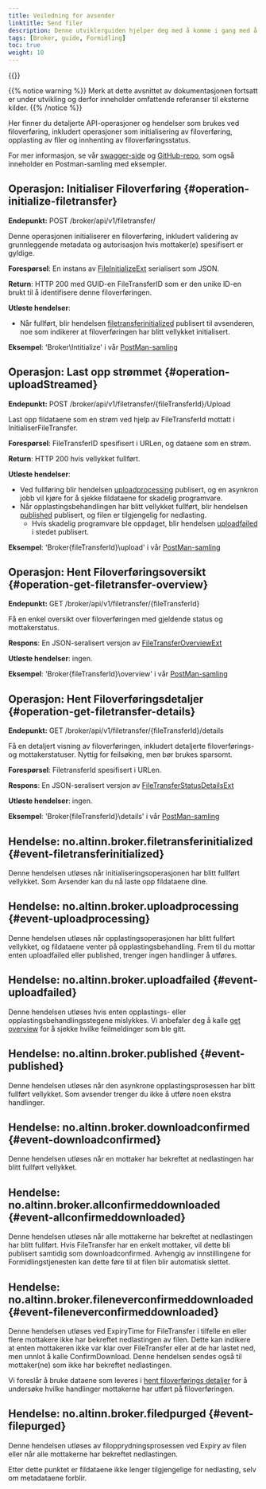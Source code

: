 ```yaml
---
title: Veiledning for avsender
linktitle: Send filer
description: Denne utviklerguiden hjelper deg med å komme i gang med å sende filer ved hjelp av Altinn Formidling.
tags: [Broker, guide, Formidling]
toc: true
weight: 10
---
```


{{<children />}}

{{% notice warning  %}}
Merk at dette avsnittet av dokumentasjonen fortsatt er under utvikling og derfor inneholder omfattende referanser til eksterne kilder.
{{% /notice %}}

Her finner du detaljerte API-operasjoner og hendelser som brukes ved filoverføring, inkludert operasjoner som initialisering av filoverføring, opplasting av filer og innhenting av filoverføringsstatus.

For mer informasjon, se vår [swagger-side](/api/broker/spec/) og [GitHub-repo](https://github.com/Altinn/altinn-broker), som også inneholder en Postman-samling med eksempler.

## Operasjon: Initialiser Filoverføring {#operation-initialize-filetransfer}

**Endepunkt:** POST /broker/api/v1/filetransfer/

Denne operasjonen initialiserer en filoverføring, inkludert validering av grunnleggende metadata og autorisasjon hvis mottaker(e) spesifisert er gyldige.

**Forespørsel**: En instans av [FileInitializeExt](https://github.com/Altinn/altinn-broker/blob/main/src/Altinn.Broker.API/Models/FileTransferInitializeExt.cs) serialisert som JSON.

**Return**: HTTP 200 med GUID-en FileTransferID som er den unike ID-en brukt til å identifisere denne filoverføringen.

**Utløste hendelser**:

- Når fullført, blir hendelsen [filetransferinitialized](#event-filetransferinitialized) publisert til avsenderen, noe som indikerer at filoverføringen har blitt vellykket initialisert.

**Eksempel**: 'Broker\Intitialize' i vår [PostMan-samling](https://github.com/Altinn/altinn-broker/blob/main/altinn3-broker-postman-collection.json)

## Operasjon: Last opp strømmet {#operation-uploadStreamed}

**Endepunkt:** POST /broker/api/v1/filetransfer/{fileTransferId}/Upload

Last opp fildataene som en strøm ved hjelp av FileTransferId mottatt i InitialiserFileTransfer.

**Forespørsel**: FileTransferID spesifisert i URLen, og dataene som en strøm.

**Return**: HTTP 200 hvis vellykket fullført.

**Utløste hendelser**:

- Ved fullføring blir hendelsen [uploadprocessing](#event-uploadprocessing) publisert, og en asynkron jobb vil kjøre for å sjekke fildataene for skadelig programvare.
- Når opplastingsbehandlingen har blitt vellykket fullført, blir hendelsen [published](#event-published) publisert, og filen er tilgjengelig for nedlasting.
  - Hvis skadelig programvare ble oppdaget, blir hendelsen [uploadfailed](#event-uploadfailed) i stedet publisert.

**Eksempel**: 'Broker\{fileTransferId}\upload' i vår [PostMan-samling](https://github.com/Altinn/altinn-broker/blob/main/altinn3-broker-postman-collection.json)

## Operasjon: Hent Filoverføringsoversikt {#operation-get-filetransfer-overview}

**Endepunkt:** GET /broker/api/v1/filetransfer/{fileTransferId}

Få en enkel oversikt over filoverføringen med gjeldende status og mottakerstatus.

**Respons**: En JSON-seralisert versjon av [FileTransferOverviewExt](https://github.com/Altinn/altinn-broker/blob/main/src/Altinn.Broker.API/Models/FileTransferOverviewExt.cs)

**Utløste hendelser**: ingen.

**Eksempel**: 'Broker\{fileTransferId}\overview' i vår [PostMan-samling](https://github.com/Altinn/altinn-broker/blob/main/altinn3-broker-postman-collection.json)

## Operasjon: Hent Filoverføringsdetaljer {#operation-get-filetransfer-details}

**Endepunkt:** GET /broker/api/v1/filetransfer/{fileTransferId}/details

Få en detaljert visning av filoverføringen, inkludert detaljerte filoverførings- og mottakerstatuser. Nyttig for feilsøking, men bør brukes sparsomt.

**Forespørsel**: FiletransferId spesifisert i URLen.

**Respons**: En JSON-seralisert versjon av [FileTransferStatusDetailsExt](https://github.com/Altinn/altinn-broker/blob/main/src/Altinn.Broker.API/Models/FileTransferStatusDetailsExt.cs)

**Utløste hendelser**: ingen.

**Eksempel**: 'Broker\{fileTransferId}\details' i vår [PostMan-samling](https://github.com/Altinn/altinn-broker/blob/main/altinn3-broker-postman-collection.json)

## Hendelse: no.altinn.broker.filetransferinitialized {#event-filetransferinitialized}

Denne hendelsen utløses når initialiseringsoperasjonen har blitt fullført vellykket.
Som Avsender kan du nå laste opp fildataene dine.

## Hendelse: no.altinn.broker.uploadprocessing {#event-uploadprocessing}

Denne hendelsen utløses når opplastingsoperasjonen har blitt fullført vellykket, og fildataene venter på opplastingsbehandling.
Frem til du mottar enten uploadfailed eller published, trenger ingen handlinger å utføres.

## Hendelse: no.altinn.broker.uploadfailed {#event-uploadfailed}

Denne hendelsen utløses hvis enten opplastings- eller opplastingsbehandlingsstegene mislykkes. Vi anbefaler deg å kalle [get overview](#operation-get-filetransfer-overview) for å sjekke hvilke feilmeldinger som ble gitt.

## Hendelse: no.altinn.broker.published {#event-published}

Denne hendelsen utløses når den asynkrone opplastingsprosessen har blitt fullført vellykket.
Som avsender trenger du ikke å utføre noen ekstra handlinger.

## Hendelse: no.altinn.broker.downloadconfirmed {#event-downloadconfirmed}

Denne hendelsen utløses når en mottaker har bekreftet at nedlastingen har blitt fullført vellykket.

## Hendelse: no.altinn.broker.allconfirmeddownloaded {#event-allconfirmeddownloaded}

Denne hendelsen utløses når alle mottakerne har bekreftet at nedlastingen har blitt fullført. Hvis FileTransfer har en enkelt mottaker, vil dette bli publisert samtidig som downloadconfirmed. Avhengig av innstillingene for Formidlingstjenesten kan dette føre til at filen blir automatisk slettet.

## Hendelse: no.altinn.broker.fileneverconfirmeddownloaded {#event-fileneverconfirmeddownloaded}

Denne hendelsen utløses ved ExpiryTime for FileTransfer i tilfelle en eller flere mottakere ikke har bekreftet nedlastingen av filen. Dette kan indikere at enten mottakeren ikke var klar over FileTransfer eller at de har lastet ned, men unnlot å kalle ConfirmDownload. Denne hendelsen sendes også til mottaker(ne) som ikke har bekreftet nedlastingen.

Vi foreslår å bruke dataene som leveres i [hent filoverførings detaljer](#operation-get-filetransfer-details) for å undersøke hvilke handlinger mottakerne har utført på filoverføringen.

## Hendelse: no.altinn.broker.filedpurged {#event-filepurged}

Denne hendelsen utløses av filopprydningsprosessen ved Expiry av filen eller når alle mottakerne har bekreftet nedlastingen.

Etter dette punktet er fildataene ikke lenger tilgjengelige for nedlasting, selv om metadataene forblir.

